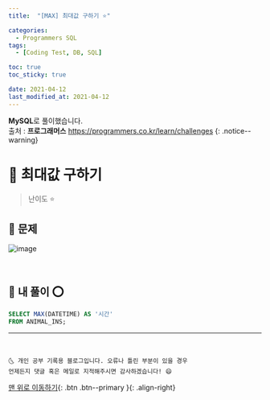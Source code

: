 ```yaml
---
title:  "[MAX] 최대값 구하기 ⭐" 

categories:
  - Programmers SQL
tags:
  - [Coding Test, DB, SQL]

toc: true
toc_sticky: true

date: 2021-04-12
last_modified_at: 2021-04-12
---
```

**MySQL**로 풀이했습니다.  
출처 : **프로그래머스** <https://programmers.co.kr/learn/challenges>
{: .notice--warning}

# 📌 최대값 구하기

> 난이도 ⭐

## 🚀 문제

![image](https://user-images.githubusercontent.com/42318591/114339815-13390800-9b91-11eb-8011-7fd29597a514.png)

<br>

## 🚀 내 풀이 ⭕

```sql
SELECT MAX(DATETIME) AS '시간'
FROM ANIMAL_INS;
```

***
<br>

    🌜 개인 공부 기록용 블로그입니다. 오류나 틀린 부분이 있을 경우 
    언제든지 댓글 혹은 메일로 지적해주시면 감사하겠습니다! 😄

[맨 위로 이동하기](#){: .btn .btn--primary }{: .align-right}